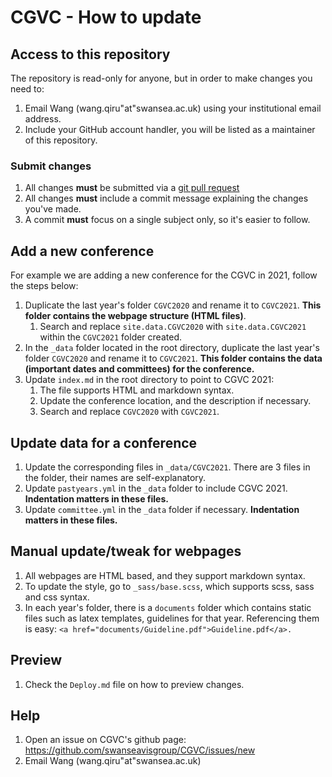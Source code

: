 CGVC - How to update
===============

## Access to this repository

The repository is read-only for anyone, but in order to make changes you need to:

1. Email Wang (wang.qiru"at"swansea.ac.uk) using your institutional email address.
1. Include your GitHub account handler, you will be listed as a maintainer of this repository.

### Submit changes

1. All changes **must** be submitted via a [git pull request](https://help.github.com/en/github/collaborating-with-issues-and-pull-requests/about-pull-requests)
1. All changes **must** include a commit message explaining the changes you've made.
1. A commit **must** focus on a single subject only, so it's easier to follow.

## Add a new conference

For example we are adding a new conference for the CGVC in 2021, follow the steps below:

1. Duplicate the last year's folder `CGVC2020` and rename it to `CGVC2021`. **This folder contains the webpage structure (HTML files)**.
	1. Search and replace `site.data.CGVC2020` with `site.data.CGVC2021` within the `CGVC2021` folder created.
1. In the `_data` folder located in the root directory, duplicate the last year's folder `CGVC2020` and rename it to `CGVC2021`. **This folder contains the data (important dates and committees) for the conference.**
1. Update `index.md` in the root directory to point to CGVC 2021:
	1. The file supports HTML and markdown syntax.
	1. Update the conference location, and the description if necessary.
	1. Search and replace `CGVC2020` with `CGVC2021`.

## Update data for a conference

1. Update the corresponding files in `_data/CGVC2021`. There are 3 files in the folder, their names are self-explanatory.
1. Update `pastyears.yml` in the `_data` folder to include CGVC 2021. **Indentation matters in these files.**
1. Update `committee.yml` in the `_data` folder if necessary. **Indentation matters in these files.**

## Manual update/tweak for webpages

1. All webpages are HTML based, and they support markdown syntax.
1. To update the style, go to `_sass/base.scss`, which supports scss, sass and css syntax.
1. In each year's folder, there is a `documents` folder which contains static files such as latex templates, guidelines for that year. Referencing them is easy: `<a href="documents/Guideline.pdf">Guideline.pdf</a>.`

## Preview

1. Check the `Deploy.md` file on how to preview changes.

## Help

1. Open an issue on CGVC's github page: https://github.com/swanseavisgroup/CGVC/issues/new
1. Email Wang (wang.qiru"at"swansea.ac.uk)